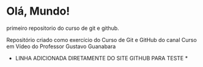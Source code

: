 # Olá, Mundo!
 primeiro repositorio do curso de git e github.

 Repositório criado como exercício do Curso de Git e GitHub do canal Curso em Vídeo do Professor Gustavo Guanabara
 
 * LINHA ADICIONADA DIRETAMENTE DO SITE GITHUB PARA TESTE *
